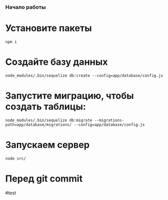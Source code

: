 ### Начало работы

# Установите пакеты
    npm i

# Создайте базу данных
    node_modules/.bin/sequelize db:create --config=app/database/config.js

# Запустите миграцию, чтобы создать таблицы:
    node_modules/.bin/sequelize db:migrate --migrations-path=app/database/migrations/ --config=app/database/config.js
    
# Запускаем сервер
    node src/
    
# Перед git commit

#test